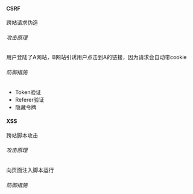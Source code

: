 #### CSRF
跨站请求伪造
###### 攻击原理
用户登陆了A网站，B网站引诱用户点击到A的链接，因为请求会自动带cookie
###### 防御措施
+ Token验证
+ Referer验证
+ 隐藏令牌


#### XSS
跨站脚本攻击
###### 攻击原理
向页面注入脚本运行 
###### 防御措施